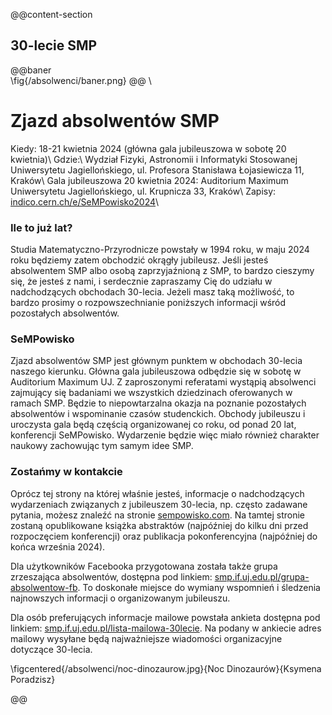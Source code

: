 @@content-section

## 30-lecie SMP

@@baner  
\fig{/absolwenci/baner.png}
@@
\\

# Zjazd absolwentów SMP
Kiedy: 18-21 kwietnia 2024 (główna gala jubileuszowa w sobotę 20 kwietnia)\\
Gdzie:\\ 
Wydział Fizyki, Astronomii i Informatyki Stosowanej Uniwersytetu Jagiellońskiego, ul. Profesora Stanisława Łojasiewicza 11, Kraków\\
Gala jubileuszowa 20 kwietnia 2024: Auditorium Maximum Uniwersytetu Jagiellońskiego, ul. Krupnicza 33, Kraków\\
Zapisy: [indico.cern.ch/e/SeMPowisko2024](https://indico.cern.ch/e/SeMPowisko2024)\\

### Ile to już lat?
Studia Matematyczno-Przyrodnicze powstały w 1994 roku, w maju 2024 roku będziemy zatem obchodzić okrągły jubileusz.
Jeśli jesteś absolwentem SMP albo osobą zaprzyjaźnioną z SMP, to bardzo cieszymy się, że jesteś z nami, i serdecznie
zapraszamy Cię do udziału w nadchodzących obchodach 30-lecia. 
Jeżeli masz taką możliwość, to bardzo prosimy o rozpowszechnianie poniższych informacji wśród pozostałych absolwentów.

### SeMPowisko
Zjazd absolwentów SMP jest głównym punktem w obchodach 30-lecia naszego kierunku.
Główna gala jubileuszowa odbędzie się w sobotę w Auditorium Maximum UJ.
Z zaproszonymi referatami wystąpią absolwenci zajmujący się badaniami we wszystkich dziedzinach oferowanych w ramach SMP.
Będzie to niepowtarzalna okazja na poznanie pozostałych absolwentów i wspominanie czasów studenckich.
Obchody jubileuszu i uroczysta gala będą częścią organizowanej co roku, od ponad 20 lat, konferencji SeMPowisko.
Wydarzenie będzie więc miało również charakter naukowy zachowując tym samym idee SMP.

### Zostańmy w kontakcie
Oprócz tej strony na której właśnie jesteś, informacje o nadchodzących wydarzeniach związanych z jubileuszem 30-lecia, np. często zadawane pytania, możesz znaleźć na stronie [sempowisko.com](https://sempowisko.com/home/).
Na tamtej stronie zostaną opublikowane książka abstraktów (najpóźniej do kilku dni przed rozpoczęciem konferencji) oraz publikacja pokonferencyjna (najpóźniej do końca września 2024).

Dla użytkowników Facebooka przygotowana została także grupa zrzeszająca absolwentów, dostępna pod linkiem:
[smp.if.uj.edu.pl/grupa-absolwentow-fb](http://smp.if.uj.edu.pl/grupa-absolwentow-fb).
To doskonałe miejsce do wymiany wspomnień i śledzenia najnowszych informacji o organizowanym jubileuszu.

Dla osób preferujących informacje mailowe powstała ankieta dostępna pod linkiem:
[smp.if.uj.edu.pl/lista-mailowa-30lecie](http://smp.if.uj.edu.pl/lista-mailowa-30lecie).
Na podany w ankiecie adres mailowy wysyłane będą najważniejsze wiadomości organizacyjne dotyczące 30-lecia.

\figcentered{/absolwenci/noc-dinozaurow.jpg}{Noc Dinozaurów}{Ksymena Poradzisz}

@@ 
